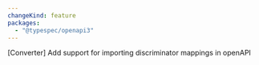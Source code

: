 ```yaml
---
changeKind: feature
packages:
  - "@typespec/openapi3"
---
```


[Converter] Add support for importing discriminator mappings in openAPI
